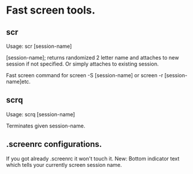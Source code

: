 # Fast screen tools.
## scr
Usage: scr [session-name]

[session-name]; returns randomized 2 letter name and attaches to new session if not specified. Or simply attaches to existing session.

Fast screen command for screen -S [session-name] or screen -r [session-name]etc.

## scrq
Usage: scrq [session-name]

Terminates given session-name.

## .screenrc configurations.

If you got already .screenrc it won't touch it.
New: Bottom indicator text which tells your currently screen session name.
